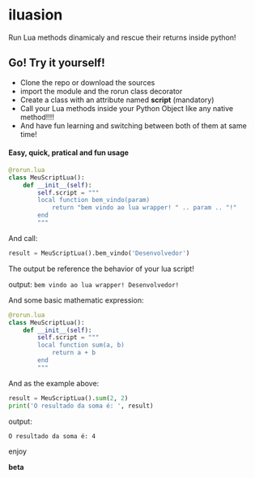 # iluasion
Run Lua methods dinamicaly and rescue their returns inside python!
## Go! Try it yourself!
* Clone the repo or download the sources
* import the module and the rorun class decorator
* Create a class with an attribute named **script** (mandatory)
* Call your Lua methods inside your Python Object like any native method!!!!
* And have fun learning and switching between both of them at same time!

#### Easy, quick, pratical and fun usage
```Python
@rorun.lua
class MeuScriptLua():
    def __init__(self):
        self.script = """
        local function bem_vindo(param)
            return "bem vindo ao lua wrapper! " .. param .. "!"
        end
        """
``````
And call:
```Python
result = MeuScriptLua().bem_vindo('Desenvolvedor')
```
The output be reference the behavior of your lua script!

output:
```bem vindo ao lua wrapper! Desenvolvedor!```

And some basic mathematic expression:

```Python
@rorun.lua
class MeuScriptLua():
    def __init__(self):
        self.script = """
        local function sum(a, b)
            return a + b
        end
        """
``````
And as the example above:
```Python
result = MeuScriptLua().sum(2, 2)
print('O resultado da soma é: ', result)
```
output:
```
O resultado da soma é: 4
```

enjoy

**beta**
